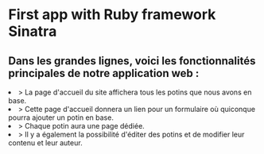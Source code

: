 # First app with Ruby framework Sinatra

## Dans les grandes lignes, voici les fonctionnalités principales de notre application web :

  <li>  > La page d'accueil du site affichera tous les potins que nous avons en base.</li>
  <li>  > Cette page d'accueil donnera un lien pour un formulaire où quiconque pourra ajouter un potin en base.</li>
  <li>  > Chaque potin aura une page dédiée.</li>
  <li>  > Il y a également la possibilité d'éditer des potins et de modifier leur contenu et leur auteur.</li>
